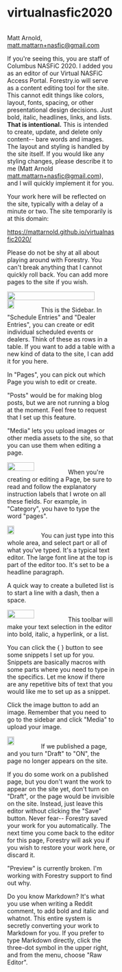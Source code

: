 # virtualnasfic2020
<div style="width: 50%; display: flex; flex-direction: column;">

<section>

Matt Arnold, matt.mattarn+nasfic@gmail.com

If you're seeing this, you are staff of Columbus NASFiC 2020. I added you as an editor of our Virtual NASFiC Access Portal. Forestry.io will serve as a content editing tool for the site. This cannot edit things like colors, layout, fonts, spacing, or other presentational design decisions. Just bold, italic, headlines, links, and lists. **That is intentional.** This is intended to create, update, and delete only content-- bare words and images. The layout and styling is handled by the site itself. If you would like any styling changes, please describe it to me (Matt Arnold matt.mattarn+nasfic@gmail.com), and I will quickly implement it for you.

Your work here will be reflected on the site, typically with a delay of a minute or two. The site temporarily is at this domain:

https://mattarnold.github.io/virtualnasfic2020/

Please do not be shy at all about playing around with Forestry. You can't break anything that I cannot quickly roll back. You can add more pages to the site if you wish.

<img src="https://mattarnold.github.io/virtualnasfic2020/assets/images/forestry_overview_screenshot.png" width="90%" />

</section>

<section>

<img src="https://mattarnold.github.io/virtualnasfic2020/assets/images/forestry_sidebar_screenshot.png" width="25%" style="float: left; margin-right: 1rem;" />

This is the Sidebar. In "Schedule Entries" and "Dealer Entries", you can create or edit individual scheduled events or dealers. Think of these as rows in a table. If you want to add a table with a new kind of data to the site, I can add it for you here.

In "Pages", you can pick out which Page you wish to edit or create.

"Posts" would be for making blog posts, but we are not running a blog at the moment. Feel free to request that I set up this feature.

"Media" lets you upload images or other media assets to the site, so that you can use them when editing a page.

</section>

<section>

<img src="https://mattarnold.github.io/virtualnasfic2020/assets/images/forestry_fields_screenshot.png" width="50%" style="float: left; margin-right: 1rem;" />

When you're creating or editing a Page, be sure to read and follow the explanatory instruction labels that I wrote on all these fields. For example, in "Category", you have to type the word "pages".

</section>

<section>

<img src="https://mattarnold.github.io/virtualnasfic2020/assets/images/forestry_editor_screenshot.png" width="25%" style="float: left; margin-right: 1rem;" />

You can just type into this whole area, and select part or all of what you've typed. It's a typical text editor. The large font line at the top is part of the editor too. It's set to be a headline paragraph.

A quick way to create a bulleted list is to start a line with a dash, then a space.

</section>

<section>

<img src="https://mattarnold.github.io/virtualnasfic2020/assets/images/forestry_toolbar_screenshot.png" width="50%" style="float: left; margin-right: 1rem;" />

This toolbar will make your text selection in the editor into bold, italic, a hyperlink, or a list.

You can click the { } button to see some snippets I set up for you. Snippets are basically macros with some parts where you need to type in the specifics. Let me know if there are any repetitive bits of text that you would like me to set up as a snippet.

Click the image button to add an image. Remember that you need to go to the sidebar and click "Media" to upload your image.

</section>

<section>

<img src="https://mattarnold.github.io/virtualnasfic2020/assets/images/forestry_save_screenshot.png" width="25%" style="float: left; margin-right: 1rem;" />

If we published a page, and you turn "Draft" to "ON", the page no longer appears on the site.

If you do some work on a published page, but you don't want the work to appear on the site yet, don't turn on "Draft", or the page would be invisible on the site. Instead, just leave this editor without clicking the "Save" button. Never fear-- Forestry saved your work for you automatically. The next time you come back to the editor for this page, Forestry will ask you if you wish to restore your work here, or discard it.

"Preview" is currently broken. I'm working with Forestry support to find out why.

Do you know Markdown? It's what you use when writing a Reddit comment, to add bold and italic and whatnot. This entire system is secretly converting your work to Markdown for you. If you prefer to type Markdown directly, click the three-dot symbol in the upper right, and from the menu, choose "Raw Editor".

</section>

</div>
